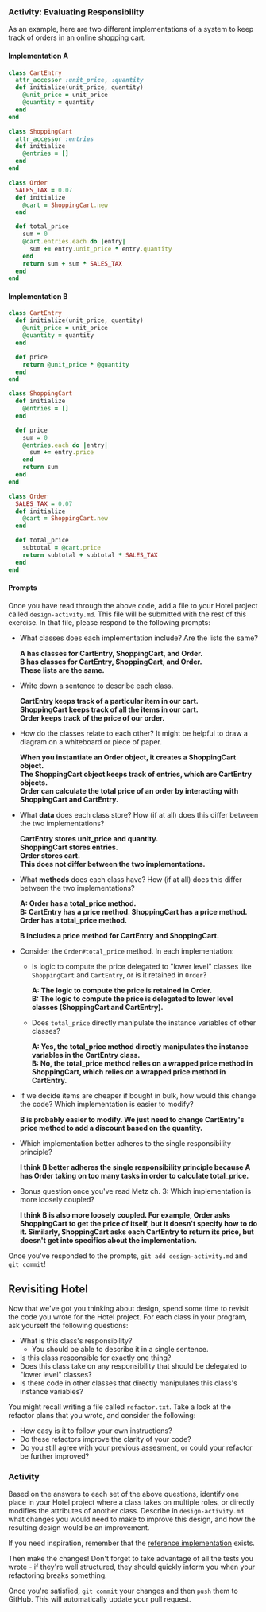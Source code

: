 ### Activity: Evaluating Responsibility

As an example, here are two different implementations of a system to keep track of orders in an online shopping cart.

#### Implementation A

```ruby
class CartEntry
  attr_accessor :unit_price, :quantity
  def initialize(unit_price, quantity)
    @unit_price = unit_price
    @quantity = quantity
  end
end

class ShoppingCart
  attr_accessor :entries
  def initialize
    @entries = []
  end
end

class Order
  SALES_TAX = 0.07
  def initialize
    @cart = ShoppingCart.new
  end

  def total_price
    sum = 0
    @cart.entries.each do |entry|
      sum += entry.unit_price * entry.quantity
    end
    return sum + sum * SALES_TAX
  end
end
```

#### Implementation B

```ruby
class CartEntry
  def initialize(unit_price, quantity)
    @unit_price = unit_price
    @quantity = quantity
  end

  def price
    return @unit_price * @quantity
  end
end

class ShoppingCart
  def initialize
    @entries = []
  end

  def price
    sum = 0
    @entries.each do |entry|
      sum += entry.price
    end
    return sum
  end
end

class Order
  SALES_TAX = 0.07
  def initialize
    @cart = ShoppingCart.new
  end

  def total_price
    subtotal = @cart.price
    return subtotal + subtotal * SALES_TAX
  end
end
```

#### Prompts

Once you have read through the above code, add a file to your Hotel project called `design-activity.md`. This file will be submitted with the rest of this exercise. In that file, please respond to the following prompts:

- What classes does each implementation include? Are the lists the same?  
  
  **A has classes for CartEntry, ShoppingCart, and Order.**  
  **B has classes for CartEntry, ShoppingCart, and Order.**  
  **These lists are the same.**  
    
- Write down a sentence to describe each class.  
  
  **CartEntry keeps track of a particular item in our cart.**  
  **ShoppingCart keeps track of all the items in our cart.**  
  **Order keeps track of the price of our order.**
      
- How do the classes relate to each other? It might be helpful to draw a diagram on a whiteboard or piece of paper.  
  
  **When you instantiate an Order object, it creates a ShoppingCart object.**    
  **The ShoppingCart object keeps track of entries, which are CartEntry objects.**  
  **Order can calculate the total price of an order by interacting with ShoppingCart and CartEntry.**  
    
- What **data** does each class store? How (if at all) does this differ between the two implementations?  
    
  **CartEntry stores unit_price and quantity.**  
  **ShoppingCart stores entries.**  
  **Order stores cart.**  
  **This does not differ between the two implementations.**  
    
- What **methods** does each class have? How (if at all) does this differ between the two implementations?  
  
  **A: Order has a total_price method.**  
  **B: CartEntry has a price method.  ShoppingCart has a price method.  Order has a total_price method.**  
  
  **B includes a price method for CartEntry and ShoppingCart.**  
  
- Consider the `Order#total_price` method. In each implementation:  
    - Is logic to compute the price delegated to "lower level" classes like `ShoppingCart` and `CartEntry`, or is it retained in `Order`?  
      
      **A: The logic to compute the price is retained in Order.**  
      **B: The logic to compute the price is delegated to lower level classes (ShoppingCart and CartEntry).**  
      
    - Does `total_price` directly manipulate the instance variables of other classes?  
      
      **A: Yes, the total_price method directly manipulates the instance variables in the CartEntry class.**  
      **B: No, the total_price method relies on a wrapped price method in ShoppingCart, which relies on a wrapped price method in CartEntry.**
      
- If we decide items are cheaper if bought in bulk, how would this change the code? Which implementation is easier to modify?  
  
  **B is probably easier to modify.  We just need to change CartEntry's price method to add a discount based on the quantity.**
    
- Which implementation better adheres to the single responsibility principle?  
  
  **I think B better adheres the single responsibility principle because A has Order taking on too many tasks in order to calculate total_price.**
     
- Bonus question once you've read Metz ch. 3: Which implementation is more loosely coupled?  
    
  **I think B is also more loosely coupled.  For example, Order asks ShoppingCart to get the price of itself, but it doesn't specify how to do it.  Similarly, ShoppingCart asks each CartEntry to return its price, but doesn't get into specifics about the implementation.**

Once you've responded to the prompts, `git add design-activity.md` and `git commit`!

## Revisiting Hotel

Now that we've got you thinking about design, spend some time to revisit the code you wrote for the Hotel project. For each class in your program, ask yourself the following questions:
- What is this class's responsibility?
    - You should be able to describe it in a single sentence.
- Is this class responsible for exactly one thing?
- Does this class take on any responsibility that should be delegated to "lower level" classes?
- Is there code in other classes that directly manipulates this class's instance variables?

You might recall writing a file called `refactor.txt`. Take a look at the refactor plans that you wrote, and consider the following:
- How easy is it to follow your own instructions?
- Do these refactors improve the clarity of your code?
- Do you still agree with your previous assesment, or could your refactor be further improved?

### Activity

Based on the answers to each set of the above questions, identify one place in your Hotel project where a class takes on multiple roles, or directly modifies the attributes of another class. Describe in `design-activity.md` what changes you would need to make to improve this design, and how the resulting design would be an improvement.

If you need inspiration, remember that the [reference implementation](https://github.com/droberts-ada/hotel/tree/dpr/solution) exists.

Then make the changes! Don't forget to take advantage of all the tests you wrote - if they're well structured, they should quickly inform you when your refactoring breaks something.

Once you're satisfied, `git commit` your changes and then `push` them to GitHub. This will automatically update your pull request.